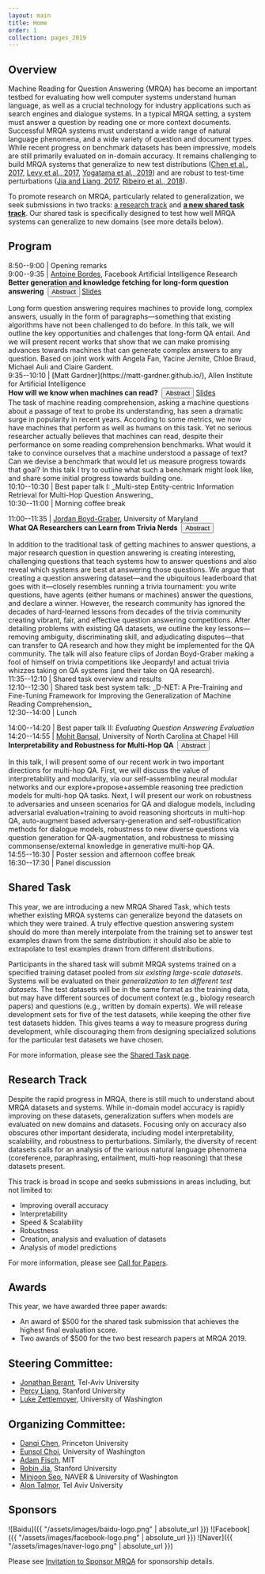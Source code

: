 ```yaml
---
layout: main
title: Home
order: 1
collection: pages_2019
---
```


## Overview

Machine Reading for Question Answering (MRQA) has become an important testbed for evaluating how well computer systems understand human language, as well as a crucial technology for industry applications such as search engines and dialogue systems.
In a typical MRQA setting, a system must answer a question by reading one or more context documents.
Successful MRQA systems must understand a wide range of natural language phenomena, and a wide variety of question and document types.
While recent progress on benchmark datasets has been impressive, models are still primarily evaluated on in-domain accuracy.
It remains challenging to
build MRQA systems that generalize to new test distributions
([Chen et al., 2017](https://arxiv.org/pdf/1704.00051.pdf), [Levy et al., 2017](http://nlp.cs.washington.edu/zeroshot/zeroshot.pdf), [Yogatama et al., 2019](https://arxiv.org/pdf/1901.11373.pdf))
and are robust to test-time perturbations
([Jia and Liang, 2017](https://arxiv.org/pdf/1707.07328.pdf), [Ribeiro et al., 2018](https://homes.cs.washington.edu/~marcotcr/acl18.pdf)).

To promote research on MRQA, particularly related to generalization, we seek submissions in two tracks: [a research track](cfp) and [**a new shared task track**](shared).
Our shared task is specifically designed to test how well MRQA systems can generalize to new domains (see more details below).

## Program
8:50--9:00   | Opening remarks<br> 
9:00--9:35   | [Antoine Bordes](https://research.fb.com/people/bordes-antoine/), Facebook Artificial Intelligence Research<br>
<b>Better generation and knowledge fetching for long-form question answering</b>&nbsp;
<button class="btn btn-outline-info btn-xs" type="button" data-toggle="collapse" data-target="#antoine-card" aria-expanded="false" aria-controls="antoine-card">Abstract</button>
<a href="./assets/slides/antoine_bordes_mrqa2019.pdf" class="btn btn-outline-info btn-xs">Slides</a>
<div class="collapse" id="antoine-card"><div class="card card-body">
Long form question answering requires machines to provide long, complex answers, usually in the form of paragraphs&mdash;something that existing algorithms have not been challenged to do before. In this talk, we will outline the key opportunities and challenges that long-form QA entail. And we will present recent works that show that we can make promising advances towards machines that can generate complex answers to any question. Based on joint work with Angela Fan, Yacine Jernite, Chloe Braud, Michael Auli and Claire Gardent.
</div></div>
9:35--10:10  | [Matt Gardner](https://matt-gardner.github.io/), Allen Institute for Artificial Intelligence<br>
<b>How will we know when machines can read?</b>&nbsp;
<button class="btn btn-outline-info btn-xs" type="button" data-toggle="collapse" data-target="#matt-card" aria-expanded="false" aria-controls="matt-card">Abstract</button>
<a href="./assets/slides/matt_gardner_mrqa2019.pdf" class="btn btn-outline-info btn-xs">Slides</a>
<div class="collapse" id="matt-card"><div class="card card-body">
The task of machine reading comprehension, asking a machine questions about a passage of text to probe its understanding, has seen a dramatic surge in popularity in recent years.  According to some metrics, we now have machines that perform as well as humans on this task.  Yet no serious researcher actually believes that machines can read, despite their performance on some reading comprehension benchmarks.  What would it take to convince ourselves that a machine understood a passage of text?  Can we devise a benchmark that would let us measure progress towards that goal?  In this talk I try to outline what such a benchmark might look like, and share some initial progress towards building one.
</div></div>
10:10--10:30 | Best paper talk I: _Multi-step Entity-centric Information Retrieval for Multi-Hop Question Answering_<br>
10:30--11:00 | Morning coffee break<br>

11:00--11:35  | [Jordan Boyd-Graber](http://users.umiacs.umd.edu/~jbg/), University of Maryland<br>
<b>What QA Researchers can Learn from Trivia Nerds</b>&nbsp;
<button class="btn btn-outline-info btn-xs" type="button" data-toggle="collapse" data-target="#jordan-card" aria-expanded="false" aria-controls="jordan-card">Abstract</button>
<!--<a href="./assets/slides/jordan_boyd_graber_mrqa2019.pdf" class="btn btn-outline-info btn-xs">Slides</a>-->
<div class="collapse" id="jordan-card"><div class="card card-body">
In addition to the traditional task of getting machines to answer
questions, a major research question in question answering is creating
interesting, challenging questions that teach systems
how to answer questions and also reveal which systems are
best at answering those questions.  We argue that creating a
question answering dataset&mdash;and the ubiquitous leaderboard that
goes with it&mdash;closely resembles running a trivia tournament: you
write questions, have agents (either humans or machines) answer
the questions, and declare a winner.  However, the research
community has ignored the decades of hard-learned lessons from
decades of the trivia community creating vibrant, fair, and
effective question answering competitions.  After detailing
problems with existing QA datasets, we outline the key
lessons&mdash;removing ambiguity, discriminating skill, and
adjudicating disputes&mdash;that can transfer to QA research and
how they might be implemented for the QA community.  The talk
will also feature clips of Jordan Boyd-Graber making a fool of
himself on trivia competitions like Jeopardy! and actual trivia
whizzes taking on QA systems (and their take on QA research).
</div></div>
11:35--12:10 | Shared task overview and results<br>
12:10--12:30 | Shared task best system talk: _D-NET: A Pre-Training and Fine-Tuning Framework for Improving the Generalization of Machine Reading Comprehension_<br>
12:30--14:00 | Lunch<br>

14:00--14:20 | Best paper talk II: _Evaluating Question Answering Evaluation_<br>
14:20--14:55  | [Mohit Bansal](http://www.cs.unc.edu/~mbansal/), University of North Carolina at Chapel Hill<br>
<b>Interpretability and Robustness for Multi-Hop QA</b>&nbsp;
<button class="btn btn-outline-info btn-xs" type="button" data-toggle="collapse" data-target="#mohit-card" aria-expanded="false" aria-controls="mohit-card">Abstract</button>
<!--<a href="./assets/slides/mohit_bansal_mrqa2019.pdf" class="btn btn-outline-info btn-xs">Slides</a>-->
<div class="collapse" id="mohit-card"><div class="card card-body">
In this talk, I will present some of our recent work in two important directions for multi-hop QA. First, we will discuss the value of interpretability and modularity, via our self-assembling neural modular networks and our explore+propose+assemble reasoning tree prediction models for multi-hop QA tasks. Next, I will present our work on robustness to adversaries and unseen scenarios for QA and dialogue models, including adversarial evaluation+training to avoid reasoning shortcuts in multi-hop QA, auto-augment based adversary-generation and self-robustification methods for dialogue models, robustness to new diverse questions via question generation for QA-augmentation, and robustness to missing commonsense/external knowledge in generative multi-hop QA.
</div></div>
14:55--16:30 | Poster session and afternoon coffee break<br>
16:30--17:30 | Panel discussion <br>

## Shared Task
This year, we are introducing a new MRQA Shared Task, which tests whether existing MRQA systems can generalize beyond the datasets on which they were trained.
A truly effective question answering system should do more than merely interpolate from the training set to answer test examples drawn from the same distribution: it should also be able to extrapolate to test examples drawn from different distributions.

Participants in the shared task will submit MRQA systems trained on a specified training dataset pooled from *six existing large-scale datasets*.
Systems will be evaluated on their *generalization to ten different test datasets.*
The test datasets will be in the same format as the training data, but may have different sources of document context (e.g., biology research papers) and questions (e.g., written by domain experts).
We will release development sets for five of the test datasets, while keeping the other five test datasets hidden.
This gives teams a way to measure progress during development, while discouraging them from designing specialized solutions for the particular test datasets we have chosen.

For more information, please see the [Shared Task page](shared).

## Research Track
Despite the rapid progress in MRQA, there is still much to understand about MRQA datasets and systems.
While in-domain model accuracy is rapidly improving on these datasets, generalization suffers when models are evaluated on new domains and datasets.
Focusing only on accuracy also obscures other important desiderata, including model interpretability, scalability, and robustness to perturbations.
Similarly, the diversity of recent datasets calls for an analysis of the various natural language phenomena (coreference, paraphrasing, entailment, multi-hop reasoning) that these datasets present.

This track is broad in scope and seeks submissions in areas including, but not limited to:
- Improving overall accuracy
- Interpretability
- Speed & Scalability
- Robustness
- Creation, analysis and evaluation of datasets
- Analysis of model predictions

For more information, please see [Call for Papers](cfp).

<!--
## Invited Speakers:
- [Mohit Bansal](http://www.cs.unc.edu/~mbansal/), UNC Chapel Hill
- [Antoine Bordes](https://research.fb.com/people/bordes-antoine/), Facebook AI Research
- [Jordan Boyd-Graber](http://users.umiacs.umd.edu/~jbg/), University of Maryland
- [Matt Gardner](https://matt-gardner.github.io/), Allen Institute for AI
-->

## Awards
This year, we have awarded three paper awards:
- An award of $500 for the shared task submission that achieves the highest final evaluation score.
- Two awards of $500 for the two best research papers at MRQA 2019.

<!--
## Financial Assistance
We can offer partial financial aid to student authors who demonstrate significant financial need.
Instructions on how to apply for financial assistance will be provided after paper acceptance decisions have been finalized.
-->

## Steering Committee:
- [Jonathan Berant](http://www.cs.tau.ac.il/~joberant/), Tel-Aviv University
- [Percy Liang](https://cs.stanford.edu/~pliang/), Stanford University
- [Luke Zettlemoyer](https://www.cs.washington.edu/people/faculty/lsz), University of Washington

## Organizing Committee:
- [Danqi Chen](https://www.cs.princeton.edu/~danqic/), Princeton University
- [Eunsol Choi](https://homes.cs.washington.edu/~eunsol/home.html), University of Washington
- [Adam Fisch](https://people.csail.mit.edu/fisch/), MIT
- [Robin Jia](http://stanford.edu/~robinjia/), Stanford University
- [Minjoon Seo](https://seominjoon.github.io/), NAVER & University of Washington
- [Alon Talmor](https://www.alontalmor.com/), Tel Aviv University

## Sponsors
![Baidu]({{ "/assets/images/baidu-logo.png" | absolute_url }})
![Facebook]({{ "/assets/images/facebook-logo.png" | absolute_url }})
![Naver]({{ "/assets/images/naver-logo.png" | absolute_url }})

Please see [Invitation to Sponsor MRQA](assets/docs/sponsorship.pdf) for sponsorship details.
